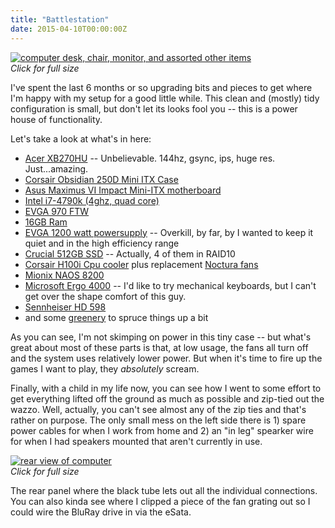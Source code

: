 ```yaml
---
title: "Battlestation"
date: 2015-04-10T00:00:00Z
---
```


<p>
    <a href="/img/full-view.jpg"><img alt="computer desk, chair, monitor, and assorted other items" src="/img/full-view.jpg" /></a>
    <br /><i>Click for full size</i>
</p>

<p>
    I've spent the last 6 months or so upgrading bits and pieces to get where I'm happy
    with my setup for a good little while. This clean and (mostly) tidy configuration
    is small, but don't let its looks fool you -- this is a power house of functionality.
</p>

<p>Let's take a look at what's in here:</p>

<ul>
    <li><a href="http://www.newegg.com/Product/Product.aspx?Item=N82E16824009742">Acer XB270HU</a> -- Unbelievable. 144hz, gsync, ips, huge res. Just...amazing.</li>
    <li><a href="http://www.amazon.com/Corsair-Obsidian-250D-Mini-CC-9011047-WW/dp/B00HFRTF5W">Corsair Obsidian 250D Mini ITX Case</a></li>
    <li><a href="http://www.newegg.com/Product/Product.aspx?Item=N82E16813132039">Asus Maximus VI Impact Mini-ITX motherboard</a></li>
    <li><a href="http://www.newegg.com/Product/Product.aspx?Item=N82E16819117369">Intel i7-4790k (4ghz, quad core)</a></li>
    <li><a href="http://www.newegg.com/Product/Product.aspx?Item=N82E16814487077">EVGA 970 FTW</a></li>
    <li><a href="http://www.newegg.com/Product/Product.aspx?Item=N82E16820313447">16GB Ram</a></li>
    <li><a href="http://www.amazon.com/gp/product/B00KYK1CKI/ref=oh_aui_detailpage_o07_s00?ie=UTF8&psc=1">EVGA 1200 watt powersupply</a> -- Overkill, by far, by I wanted to keep it quiet and in the high efficiency range</li>
    <li><a href="http://www.amazon.com/gp/product/B00KFAGCUM/ref=oh_aui_detailpage_o08_s00?ie=UTF8&psc=1">Crucial 512GB SSD</a> -- Actually, 4 of them in RAID10</li>
    <li><a href="http://www.amazon.com/gp/product/B009ZN2NH6/ref=oh_aui_detailpage_o08_s00?ie=UTF8&psc=1">Corsair H100i Cpu cooler</a> plus replacement <a href="http://www.amazon.com/gp/product/B00650P2ZC/ref=oh_aui_detailpage_o09_s00?ie=UTF8&psc=1">Noctura fans</a></li>
    <li><a href="http://www.amazon.com/gp/product/B00ANIRU7U/ref=oh_aui_detailpage_o05_s00?ie=UTF8&psc=1">Mionix NAOS 8200</a></li>
    <li><a href="http://www.amazon.com/Microsoft-Natural-Ergonomic-Keyboard-4000/dp/B000A6PPOK/ref=sr_1_1?ie=UTF8&qid=1428900028&sr=8-1&keywords=microsoft+ergo+keyboard">Microsoft Ergo 4000</a> -- I'd like to try mechanical keyboards, but I can't get over the shape comfort of this guy.</li>
    <li><a href="http://www.amazon.com/gp/product/B0042A8CW2/ref=oh_aui_detailpage_o09_s00?ie=UTF8&psc=1">Sennheiser HD 598</a></li>
    <li>and some <a href="http://www.amazon.com/gp/product/B00B4R77MM/ref=oh_aui_detailpage_o00_s00?ie=UTF8&psc=1">greenery</a> to spruce things up a bit</li>
</ul>

<p>
    As you can see, I'm not skimping on power in this tiny case -- but what's great about
    most of these parts is that, at low usage, the fans all turn off and the system uses
    relatively lower power. But when it's time to fire up the games I want to play, they
    <em>absolutely</em> scream.
</p>

<p>
    Finally, with a child in my life now, you can see how I went to some effort to get
    everything lifted off the ground as much as possible and zip-tied out the wazzo.
    Well, actually, you can't see almost any of the zip ties and that's rather
    on purpose. The only small mess on the left side there is 1) spare power cables
    for when I work from home and 2) an "in leg" spearker wire for when I had speakers
    mounted that aren't currently in use.
</p>

<p>
    <a href="/img/rear-view.jpg"><img alt="rear view of computer" src="/img/rear-view.jpg" /></a>
    <br /><i>Click for full size</i>
</p>

<p>
    The rear panel where the black tube lets out all the individual connections. You can
    also kinda see where I clipped a piece of the fan grating out so I could wire the
    BluRay drive in via the eSata.
</p>